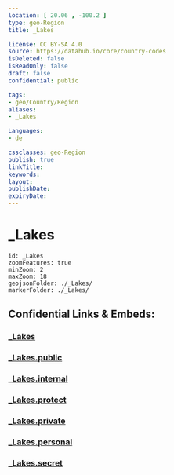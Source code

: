 ```yaml
---
location: [ 20.06 , -100.2 ] 
type: geo-Region
title: _Lakes

license: CC BY-SA 4.0
source: https://datahub.io/core/country-codes
isDeleted: false
isReadOnly: false
draft: false
confidential: public

tags:
- geo/Country/Region
aliases:
- _Lakes

Languages:
- de

cssclasses: geo-Region
publish: true
linkTitle: 
keywords: 
layout: 
publishDate: 
expiryDate: 
---
```


# _Lakes

```leaflet
id: _Lakes
zoomFeatures: true 
minZoom: 2 
maxZoom: 18
geojsonFolder: ./_Lakes/
markerFolder: ./_Lakes/
```


## Confidential Links & Embeds: 

### [_Lakes](/_Standards/Earth/Continent/America~Central/Mexico/States~Mexico/Michoacán/_Lakes.md) 

### [_Lakes.public](/_public/Earth/Continent/America~Central/Mexico/States~Mexico/Michoacán/_Lakes.public.md) 

### [_Lakes.internal](/_internal/Earth/Continent/America~Central/Mexico/States~Mexico/Michoacán/_Lakes.internal.md) 

### [_Lakes.protect](/_protect/Earth/Continent/America~Central/Mexico/States~Mexico/Michoacán/_Lakes.protect.md) 

### [_Lakes.private](/_private/Earth/Continent/America~Central/Mexico/States~Mexico/Michoacán/_Lakes.private.md) 

### [_Lakes.personal](/_personal/Earth/Continent/America~Central/Mexico/States~Mexico/Michoacán/_Lakes.personal.md) 

### [_Lakes.secret](/_secret/Earth/Continent/America~Central/Mexico/States~Mexico/Michoacán/_Lakes.secret.md)

